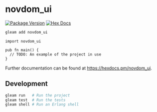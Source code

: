 # novdom_ui

[![Package Version](https://img.shields.io/hexpm/v/novdom_ui)](https://hex.pm/packages/novdom_ui)
[![Hex Docs](https://img.shields.io/badge/hex-docs-ffaff3)](https://hexdocs.pm/novdom_ui/)

```sh
gleam add novdom_ui
```
```gleam
import novdom_ui

pub fn main() {
  // TODO: An example of the project in use
}
```

Further documentation can be found at <https://hexdocs.pm/novdom_ui>.

## Development

```sh
gleam run   # Run the project
gleam test  # Run the tests
gleam shell # Run an Erlang shell
```
